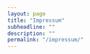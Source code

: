 ```yaml
---
layout: page
title: "Impressum"
subheadline: ""
description: ""
permalink: "/impressum/"
---
```




